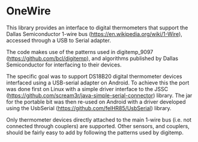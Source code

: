 # OneWire
This library provides an interface to digital thermometers that support the Dallas Semiconductor 1-wire bus
(https://en.wikipedia.org/wiki/1-Wire), accessed through a USB to Serial adapter.

The code makes use of the patterns used in digitemp_9097 (https://github.com/bcl/digitemp), and
algorithms published by Dallas Semiconductor for interfacing to their devices.

The specific goal was to support DS18B20 digital thermometer devices interfaced using a USB-serial adapter on Android.
To achieve this the port was done first on Linux with a simple driver interface to the JSSC (https://github.com/scream3r/java-simple-serial-connector) library. The jar for the portable bit was then re-used on Android with a driver developed using the UsbSerial (https://github.com/felHR85/UsbSerial) library.

Only thermometer devices directly attached to the main 1-wire bus (i.e. not connected through couplers) are supported.
Other sensors, and couplers, should be fairly easy to add by following the patterns used by digitemp.
